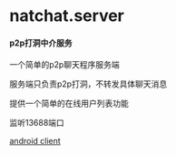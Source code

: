 # natchat.server
#### p2p打洞中介服务

一个简单的p2p聊天程序服务端

服务端只负责p2p打洞，不转发具体聊天消息

提供一个简单的在线用户列表功能

监听13688端口

[android client](https://github.com/tonyzzp/natchat.android)

